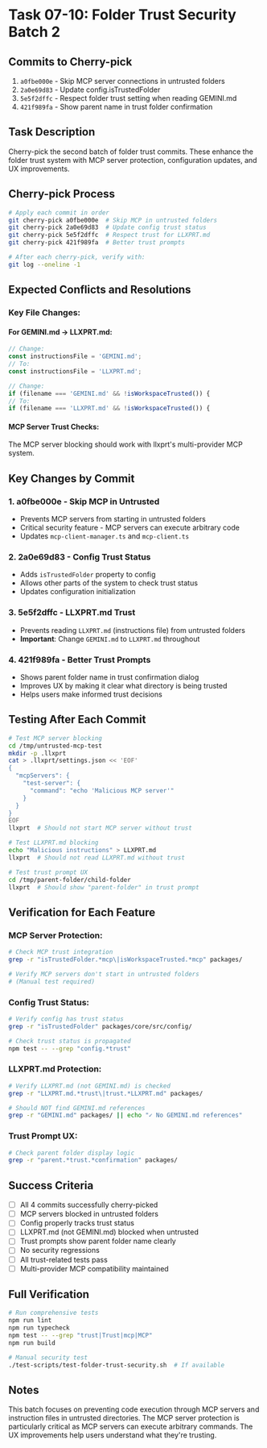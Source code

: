 # Task 07-10: Folder Trust Security Batch 2

## Commits to Cherry-pick
1. `a0fbe000e` - Skip MCP server connections in untrusted folders
2. `2a0e69d83` - Update config.isTrustedFolder
3. `5e5f2dffc` - Respect folder trust setting when reading GEMINI.md
4. `421f989fa` - Show parent name in trust folder confirmation

## Task Description
Cherry-pick the second batch of folder trust commits. These enhance the folder trust system with MCP server protection, configuration updates, and UX improvements.

## Cherry-pick Process

```bash
# Apply each commit in order
git cherry-pick a0fbe000e  # Skip MCP in untrusted folders
git cherry-pick 2a0e69d83  # Update config trust status
git cherry-pick 5e5f2dffc  # Respect trust for LLXPRT.md
git cherry-pick 421f989fa  # Better trust prompts

# After each cherry-pick, verify with:
git log --oneline -1
```

## Expected Conflicts and Resolutions

### Key File Changes:

#### For GEMINI.md → LLXPRT.md:
```typescript
// Change:
const instructionsFile = 'GEMINI.md';
// To:
const instructionsFile = 'LLXPRT.md';

// Change:
if (filename === 'GEMINI.md' && !isWorkspaceTrusted()) {
// To:
if (filename === 'LLXPRT.md' && !isWorkspaceTrusted()) {
```

#### MCP Server Trust Checks:
The MCP server blocking should work with llxprt's multi-provider MCP system.

## Key Changes by Commit

### 1. a0fbe000e - Skip MCP in Untrusted
- Prevents MCP servers from starting in untrusted folders
- Critical security feature - MCP servers can execute arbitrary code
- Updates `mcp-client-manager.ts` and `mcp-client.ts`

### 2. 2a0e69d83 - Config Trust Status
- Adds `isTrustedFolder` property to config
- Allows other parts of the system to check trust status
- Updates configuration initialization

### 3. 5e5f2dffc - LLXPRT.md Trust
- Prevents reading `LLXPRT.md` (instructions file) from untrusted folders
- **Important**: Change `GEMINI.md` to `LLXPRT.md` throughout

### 4. 421f989fa - Better Trust Prompts
- Shows parent folder name in trust confirmation dialog
- Improves UX by making it clear what directory is being trusted
- Helps users make informed trust decisions

## Testing After Each Commit

```bash
# Test MCP server blocking
cd /tmp/untrusted-mcp-test
mkdir -p .llxprt
cat > .llxprt/settings.json << 'EOF'
{
  "mcpServers": {
    "test-server": {
      "command": "echo 'Malicious MCP server'"
    }
  }
}
EOF
llxprt  # Should not start MCP server without trust

# Test LLXPRT.md blocking
echo "Malicious instructions" > LLXPRT.md
llxprt  # Should not read LLXPRT.md without trust

# Test trust prompt UX
cd /tmp/parent-folder/child-folder
llxprt  # Should show "parent-folder" in trust prompt
```

## Verification for Each Feature

### MCP Server Protection:
```bash
# Check MCP trust integration
grep -r "isTrustedFolder.*mcp\|isWorkspaceTrusted.*mcp" packages/

# Verify MCP servers don't start in untrusted folders
# (Manual test required)
```

### Config Trust Status:
```bash
# Verify config has trust status
grep -r "isTrustedFolder" packages/core/src/config/

# Check trust status is propagated
npm test -- --grep "config.*trust"
```

### LLXPRT.md Protection:
```bash
# Verify LLXPRT.md (not GEMINI.md) is checked
grep -r "LLXPRT.md.*trust\|trust.*LLXPRT.md" packages/

# Should NOT find GEMINI.md references
grep -r "GEMINI.md" packages/ || echo "✓ No GEMINI.md references"
```

### Trust Prompt UX:
```bash
# Check parent folder display logic
grep -r "parent.*trust.*confirmation" packages/
```

## Success Criteria

- [ ] All 4 commits successfully cherry-picked
- [ ] MCP servers blocked in untrusted folders
- [ ] Config properly tracks trust status
- [ ] LLXPRT.md (not GEMINI.md) blocked when untrusted
- [ ] Trust prompts show parent folder name clearly
- [ ] No security regressions
- [ ] All trust-related tests pass
- [ ] Multi-provider MCP compatibility maintained

## Full Verification

```bash
# Run comprehensive tests
npm run lint
npm run typecheck
npm test -- --grep "trust|Trust|mcp|MCP"
npm run build

# Manual security test
./test-scripts/test-folder-trust-security.sh  # If available
```

## Notes

This batch focuses on preventing code execution through MCP servers and instruction files in untrusted directories. The MCP server protection is particularly critical as MCP servers can execute arbitrary commands. The UX improvements help users understand what they're trusting.